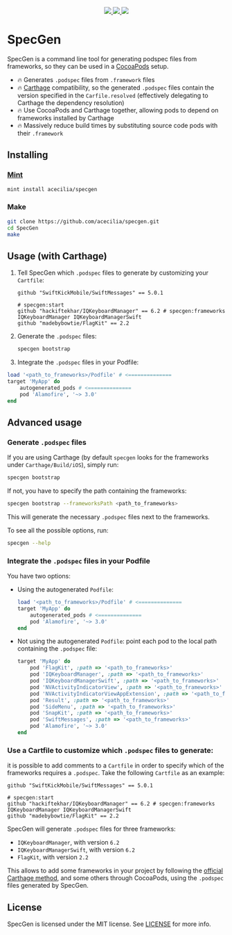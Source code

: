 <p align="center">
  <a href="https://github.com/acecilia/SpecGen/releases">
    <img src="https://img.shields.io/github/release/acecilia/SpecGen.svg"/>
  </a>
  <a href="https://dev.azure.com/acecilia/SpecGen/_build/latest?definitionId=1&branchName=master">
    <img src="https://dev.azure.com/acecilia/SpecGen/_apis/build/status/acecilia.CocoaPodsEndgame?branchName=master"/>
  </a>
  <a href="https://github.com/acecilia/SpecGen/blob/master/LICENSE">
    <img src="https://img.shields.io/github/license/acecilia/SpecGen.svg"/>
  </a>
</p>

# SpecGen

SpecGen is a command line tool for generating podspec files from frameworks, so they can be used in a [CocoaPods](https://github.com/CocoaPods/CocoaPods) setup.

* 🔥 Generates `.podspec` files from `.framework` files
* 🔥 [Carthage](https://github.com/Carthage/Carthage) compatibility, so the generated `.podspec` files contain the version specified in the `Carfile.resolved` (effectively delegating to Carthage the dependency resolution)
* 🔥 Use CocoaPods and Carthage together, allowing pods to depend on frameworks installed by Carthage
* 🔥 Massively reduce build times by substituting source code pods with their `.framework`

## Installing

### [Mint](https://github.com/yonaskolb/mint)

```sh
mint install acecilia/specgen
```

### Make

```sh
git clone https://github.com/acecilia/specgen.git
cd SpecGen
make
```

## Usage (with Carthage)

1. Tell SpecGen which `.podspec` files to generate by customizing your `Cartfile`:
	
	```text
	github "SwiftKickMobile/SwiftMessages" == 5.0.1
	
	# specgen:start
	github "hackiftekhar/IQKeyboardManager" == 6.2 # specgen:frameworks IQKeyboardManager IQKeyboardManagerSwift
	github "madebybowtie/FlagKit" == 2.2
	```

2. Generate the `.podspec` files:

	```sh
	specgen bootstrap
	```

3. Integrate the `.podspec` files in your Podfile:

  ```ruby
  load '<path_to_frameworks>/Podfile' # <==============
  target 'MyApp' do
      autogenerated_pods # <==============
      pod 'Alamofire', '~> 3.0'
  end
  ```

## Advanced usage

### Generate `.podspec` files

If you are using Carthage (by default `specgen` looks for the frameworks under `Carthage/Build/iOS`), simply run:

```sh
specgen bootstrap
```

If not, you have to specify the path containing the frameworks:

```sh
specgen bootstrap --frameworksPath <path_to_frameworks>
```

This will generate the necessary `.podspec` files next to the frameworks.

To see all the possible options, run:

```sh
specgen --help
```

### Integrate the `.podspec` files in your Podfile

You have two options:

* Using the autogenerated `Podfile`:

  ```ruby
  load '<path_to_frameworks>/Podfile' # <==============
  target 'MyApp' do
      autogenerated_pods # <==============
      pod 'Alamofire', '~> 3.0'
  end
  ```

* Not using the autogenerated `Podfile`: point each pod to the local path containing the `.podspec` file:

  ```ruby
  target 'MyApp' do
      pod 'FlagKit', :path => '<path_to_frameworks>'
      pod 'IQKeyboardManager', :path => '<path_to_frameworks>'
      pod 'IQKeyboardManagerSwift', :path => '<path_to_frameworks>'
      pod 'NVActivityIndicatorView', :path => '<path_to_frameworks>'
      pod 'NVActivityIndicatorViewAppExtension', :path => '<path_to_frameworks>'
      pod 'Result', :path => '<path_to_frameworks>'
      pod 'SideMenu', :path => '<path_to_frameworks>'
      pod 'SnapKit', :path => '<path_to_frameworks>'
      pod 'SwiftMessages', :path => '<path_to_frameworks>'
      pod 'Alamofire', '~> 3.0'
  end
  ```

### Use a Cartfile to customize which `.podspec` files to generate:

it is possible to add comments to a `Cartfile` in order to specify which of the frameworks requires a `.podspec`. Take the following `Cartfile` as an example:

```text
github "SwiftKickMobile/SwiftMessages" == 5.0.1

# specgen:start
github "hackiftekhar/IQKeyboardManager" == 6.2 # specgen:frameworks IQKeyboardManager IQKeyboardManagerSwift
github "madebybowtie/FlagKit" == 2.2
```

SpecGen will generate `.podspec` files for three frameworks:

* `IQKeyboardManager`, with version `6.2`
* `IQKeyboardManagerSwift`, with version `6.2`
* `FlagKit`, with version `2.2`

This allows to add some frameworks in your project by following the [official Carthage method](https://github.com/Carthage/Carthage#adding-frameworks-to-an-application), and some others through CocoaPods, using the `.podspec` files generated by SpecGen.

## License

SpecGen is licensed under the MIT license. See [LICENSE](LICENSE) for more info.